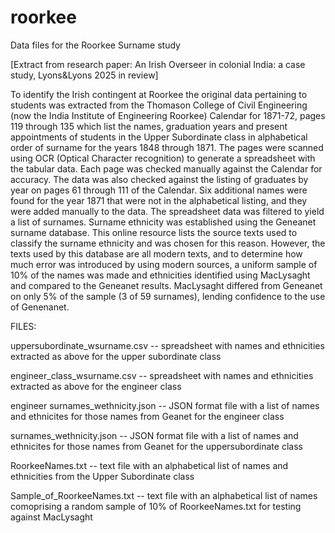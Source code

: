 # roorkee
Data files for the Roorkee Surname study

[Extract from research paper: An Irish Overseer in colonial India: a case study, Lyons&Lyons 2025 in review]

To identify the Irish contingent at Roorkee the original data pertaining to students was extracted from the Thomason College of Civil Engineering (now the India Institute of Engineering Roorkee) Calendar for 1871-72, pages 119 through 135 which list the names, graduation years and present appointments of students in the Upper Subordinate class in alphabetical order of surname for the years 1848 through 1871. The pages were scanned using OCR (Optical Character recognition) to generate a spreadsheet with the tabular data. Each page was checked manually against the Calendar for accuracy. The data was also checked against the listing of graduates by year on pages 61 through 111 of the Calendar. Six additional names were found for the year 1871 that were not in the alphabetical listing, and they were added manually to the data. The spreadsheet data was filtered to yield a list of surnames. Surname ethnicity was established using the Geneanet surname database. This online resource lists the source texts used to classify the surname ethnicity and was chosen for this reason. However, the texts used by this database are all modern texts, and to determine how much error was introduced by using modern sources, a uniform sample of 10% of the names was made and ethnicities identified using MacLysaght  and compared to the Geneanet results. MacLysaght differed from Geneanet on only 5% of the sample (3 of 59 surnames), lending confidence to the use of Genenanet.  

FILES: 

uppersubordinate_wsurname.csv -- spreadsheet with names and ethnicities extracted as above for the upper subordinate class

engineer_class_wsurname.csv -- spreadsheet with names and ethnicities extracted as above for the engineer class

engineer surnames_wethnicity.json -- JSON format file with a list of names and ethnicites for those names  from Geanet for the engineer class

surnames_wethnicity.json -- JSON format file with a list of names and ethnicites for those names  from Geanet for the uppersubordinate class

RoorkeeNames.txt -- text file with an alphabetical list of names and ethnicities from the Upper Subordinate class

Sample_of_RoorkeeNames.txt -- text file with an alphabetical list of names comoprising a random sample of 10% of RoorkeeNames.txt for testing against MacLysaght

